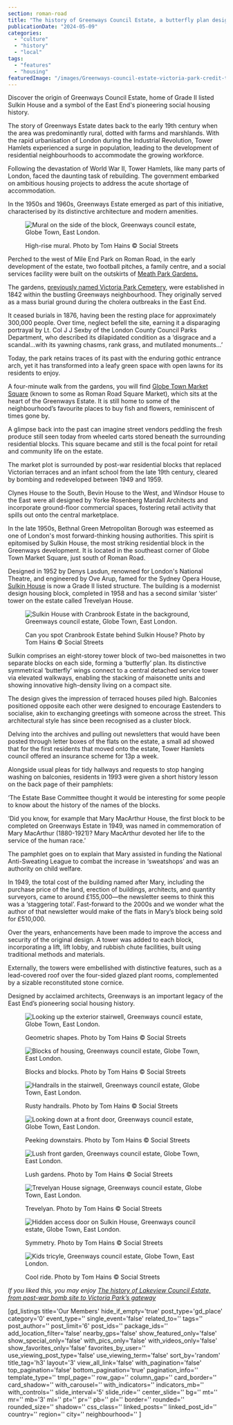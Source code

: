 ```yaml
---
section: roman-road
title: "The history of Greenways Council Estate, a butterfly plan designed for social cohesion"
publicationDate: "2024-05-09"
categories: 
  - "culture"
  - "history"
  - "local"
tags: 
  - "features"
  - "housing"
featuredImage: "/images/Greenways-council-estate-victoria-park-credit-tom-hains-1.jpg"
---
```


Discover the origin of Greenways Council Estate, home of Grade II listed Sulkin House and a symbol of the East End's pioneering social housing history.

The story of Greenways Estate dates back to the early 19th century when the area was predominantly rural, dotted with farms and marshlands. With the rapid urbanisation of London during the Industrial Revolution, Tower Hamlets experienced a surge in population, leading to the development of residential neighbourhoods to accommodate the growing workforce.

Following the devastation of World War II, Tower Hamlets, like many parts of London, faced the daunting task of rebuilding. The government embarked on ambitious housing projects to address the acute shortage of accommodation.

In the 1950s and 1960s, Greenways Estate emerged as part of this initiative, characterised by its distinctive architecture and modern amenities.

<figure>

![Mural on the side of the block, Greenways council estate, Globe Town, East London.](/images/Greenways-council-estate-victoria-park-credit-tom-hains-3-1024x683.jpg)

<figcaption>

High-rise mural. Photo by Tom Hains © Social Streets

</figcaption>

</figure>

Perched to the west of Mile End Park on Roman Road, in the early development of the estate, two football pitches, a family centre, and a social services facility were built on the outskirts of [Meath Park Gardens.](https://romanroadlondon.com/friends-meath-gardens-mile-end/)

The gardens, [previously named Victoria Park Cemetery](https://romanroadlondon.com/fanny-wilkinson-suffragette-landscape-gardener-meath-gardens/), were established in 1842 within the bustling Greenways neighbourhood. They originally served as a mass burial ground during the cholera outbreaks in the East End.

It ceased burials in 1876, having been the resting place for approximately 300,000 people. Over time, neglect befell the site, earning it a disparaging portrayal by Lt. Col J J Sexby of the London County Council Parks Department, who described its dilapidated condition as a ‘disgrace and a scandal...with its yawning chasms, rank grass, and mutilated monuments…’

Today, the park retains traces of its past with the enduring gothic entrance arch, yet it has transformed into a leafy green space with open lawns for its residents to enjoy.

A four-minute walk from the gardens, you will find [Globe Town Market Square](https://romanroadlondon.com/rediscovering-globe-town-market-square/) (known to some as Roman Road Square Market), which sits at the heart of the Greenways Estate. It is still home to some of the neighbourhood’s favourite places to buy fish and flowers, reminiscent of times gone by.

A glimpse back into the past can imagine street vendors peddling the fresh produce still seen today from wheeled carts stored beneath the surrounding residential blocks. This square became and still is the focal point for retail and community life on the estate.

The market plot is surrounded by post-war residential blocks that replaced Victorian terraces and an infant school from the late 19th century, cleared by bombing and redeveloped between 1949 and 1959.

Clynes House to the South, Bevin House to the West, and Windsor House to the East were all designed by Yorke Rosenberg Mardall Architects and incorporate ground-floor commercial spaces, fostering retail activity that spills out onto the central marketplace.

In the late 1950s, Bethnal Green Metropolitan Borough was esteemed as one of London's most forward-thinking housing authorities. This spirit is epitomised by Sulkin House, the most striking residential block in the Greenways development. It is located in the southeast corner of Globe Town Market Square, just south of Roman Road.

Designed in 1952 by Denys Lasdun, renowned for London's National Theatre, and engineered by Ove Arup, famed for the Sydney Opera House, [Sulkin House](https://romanroadlondon.com/sulkin-house-gallery-yev-kazannik/) is now a Grade II listed structure. The building is a modernist design housing block, completed in 1958 and has a second similar ‘sister’ tower on the estate called Trevelyan House.

<figure>

![Sulkin House with Cranbrook Estate in the background, Greenways council estate, Globe Town, East London.](/images/Greenways-council-estate-victoria-park-credit-tom-hains-8-1024x683.jpg)

<figcaption>

Can you spot Cranbrook Estate behind Sulkin House? Photo by Tom Hains © Social Streets

</figcaption>

</figure>

Sulkin comprises an eight-storey tower block of two-bed maisonettes in two separate blocks on each side, forming a ‘butterfly’ plan. Its distinctive symmetrical ‘butterfly’ wings connect to a central detached service tower via elevated walkways, enabling the stacking of maisonette units and showing innovative high-density living on a compact site.

The design gives the impression of terraced houses piled high. Balconies positioned opposite each other were designed to encourage Eastenders to socialise, akin to exchanging greetings with someone across the street. This architectural style has since been recognised as a cluster block.

Delving into the archives and pulling out newsletters that would have been posted through letter boxes of the flats on the estate, a small ad showed that for the first residents that moved onto the estate, Tower Hamlets council offered an insurance scheme for 13p a week.

Alongside usual pleas for tidy hallways and requests to stop hanging washing on balconies, residents in 1993 were given a short history lesson on the back page of their pamphlets:

‘The Estate Base Committee thought it would be interesting for some people to know about the history of the names of the blocks.

‘Did you know, for example that Mary MacArthur House, the first block to be completed on Greenways Estate in 1949, was named in commemoration of Mary MacArthur (1880-1921)? Mary MacArthur devoted her life to the service of the human race.’

The pamphlet goes on to explain that Mary assisted in funding the National Anti-Sweating League to combat the increase in ‘sweatshops’ and was an authority on child welfare. 

In 1949, the total cost of the building named after Mary, including the purchase price of the land, erection of buildings, architects, and quantity surveyors, came to around £155,000—the newsletter seems to think this was a ‘staggering total’. Fast-forward to the 2000s and we wonder what the author of that newsletter would make of the flats in Mary’s block being sold for £510,000.

Over the years, enhancements have been made to improve the access and security of the original design. A tower was added to each block, incorporating a lift, lift lobby, and rubbish chute facilities, built using traditional methods and materials. 

Externally, the towers were embellished with distinctive features, such as a lead-covered roof over the four-sided glazed plant rooms, complemented by a sizable reconstituted stone cornice.

Designed by acclaimed architects, Greenways is an important legacy of the East End’s pioneering social housing history.

<figure>

![Looking up the exterior stairwell, Greenways council estate, Globe Town, East London.](/images/Greenways-council-estate-victoria-park-credit-tom-hains-2-1024x683.jpg)

<figcaption>

Geometric shapes. Photo by Tom Hains © Social Streets

</figcaption>

</figure>

<figure>

![Blocks of housing, Greenways council estate, Globe Town, East London.](/images/Greenways-council-estate-victoria-park-credit-tom-hains-4-1024x683.jpg)

<figcaption>

Blocks and blocks. Photo by Tom Hains © Social Streets

</figcaption>

</figure>

<figure>

![Handrails in the stairwell, Greenways council estate, Globe Town, East London.](/images/Greenways-council-estate-victoria-park-credit-tom-hains-5-1024x683.jpg)

<figcaption>

Rusty handrails. Photo by Tom Hains © Social Streets

</figcaption>

</figure>

<figure>

![Looking down at a front door, Greenways council estate, Globe Town, East London.](/images/Greenways-council-estate-victoria-park-credit-tom-hains-6-1024x683.jpg)

<figcaption>

Peeking downstairs. Photo by Tom Hains © Social Streets

</figcaption>

</figure>

<figure>

![Lush front garden, Greenways council estate, Globe Town, East London.](/images/Greenways-council-estate-victoria-park-credit-tom-hains-7.jpg)

<figcaption>

Lush gardens. Photo by Tom Hains © Social Streets

</figcaption>

</figure>

<figure>

![Trevelyan House signage, Greenways council estate, Globe Town, East London.](/images/Greenways-council-estate-victoria-park-credit-tom-hains-9-1024x683.jpg)

<figcaption>

Trevelyan. Photo by Tom Hains © Social Streets

</figcaption>

</figure>

<figure>

![Hidden access door on Sulkin House, Greenways council estate, Globe Town, East London.](/images/Greenways-council-estate-victoria-park-credit-tom-hains-10-1024x683.jpg)

<figcaption>

Symmetry. Photo by Tom Hains © Social Streets

</figcaption>

</figure>

<figure>

![Kids tricyle, Greenways council estate, Globe Town, East London.](/images/Greenways-council-estate-victoria-park-credit-tom-hains-12-1024x683.jpg)

<figcaption>

Cool ride. Photo by Tom Hains © Social Streets

</figcaption>

</figure>

_If you liked this, you may enjoy_ [_The history of Lakeview Council Estate, from post-war bomb site to Victoria Park’s gateway_](https://romanroadlondon.com/lakeview-council-estate-victoria-park-history/)

\[gd\_listings title='Our Members' hide\_if\_empty='true' post\_type='gd\_place' category='0' event\_type='' single\_event='false' related\_to='' tags='' post\_author='' post\_limit='6' post\_ids='' package\_ids='' add\_location\_filter='false' nearby\_gps='false' show\_featured\_only='false' show\_special\_only='false' with\_pics\_only='false' with\_videos\_only='false' show\_favorites\_only='false' favorites\_by\_user='' use\_viewing\_post\_type='false' use\_viewing\_term='false' sort\_by='random' title\_tag='h3' layout='3' view\_all\_link='false' with\_pagination='false' top\_pagination='false' bottom\_pagination='true' pagination\_info='' template\_type='' tmpl\_page='' row\_gap='' column\_gap='' card\_border='' card\_shadow='' with\_carousel='' with\_indicators='' indicators\_mb='' with\_controls='' slide\_interval='5' slide\_ride='' center\_slide='' bg='' mt='' mr='' mb='3' ml='' pt='' pr='' pb='' pl='' border='' rounded='' rounded\_size='' shadow='' css\_class='' linked\_posts='' linked\_post\_id='' country='' region='' city='' neighbourhood='' \]

